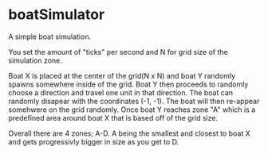 # boatSimulator

A simple boat simulation.

You set the amount of "ticks" per second and N for grid size of the simulation zone.

Boat X is placed at the center of the grid(N x N) and boat Y randomly spawns somewhere inside of the grid. Boat Y then proceeds to randomly choose a direction and travel one unit in that direction. The boat can randomly disapear with the coordinates (-1, -1). The boat will then re-appear somehwere on the grid randomly. Once boat Y reaches zone "A" which is a predefined area around boat X that is based off of the grid size. 

Overall  there are 4 zones; A-D. A being the smallest and closest to boat X and gets progressivly bigger in size as you get to D.
